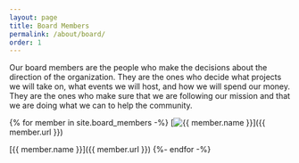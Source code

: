 ```yaml
---
layout: page
title: Board Members
permalink: /about/board/
order: 1
---
```


Our board members are the people who make the decisions about the direction of the organization. They are the ones who decide what projects we will take on, what events we will host, and how we will spend our money. They are the ones who make sure that we are following our mission and that we are doing what we can to help the community.

{% for member in site.board_members -%}
  [![ {{ member.name }}](/assets/images/about/board-members/{{member.image_name}})]({{ member.url }})

  [{{ member.name }}]({{ member.url }})
{%- endfor -%}
